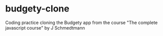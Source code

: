 # budgety-clone
Coding practice cloning the Budgety app from the course "The complete javascript course" by J Schmedtmann
